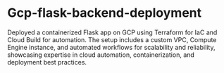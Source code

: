 # Gcp-flask-backend-deployment
Deployed a containerized Flask app on GCP using Terraform for IaC and Cloud Build for automation. The setup includes a custom VPC, Compute Engine instance, and automated workflows for scalability and reliability, showcasing expertise in cloud automation, containerization, and deployment best practices.
